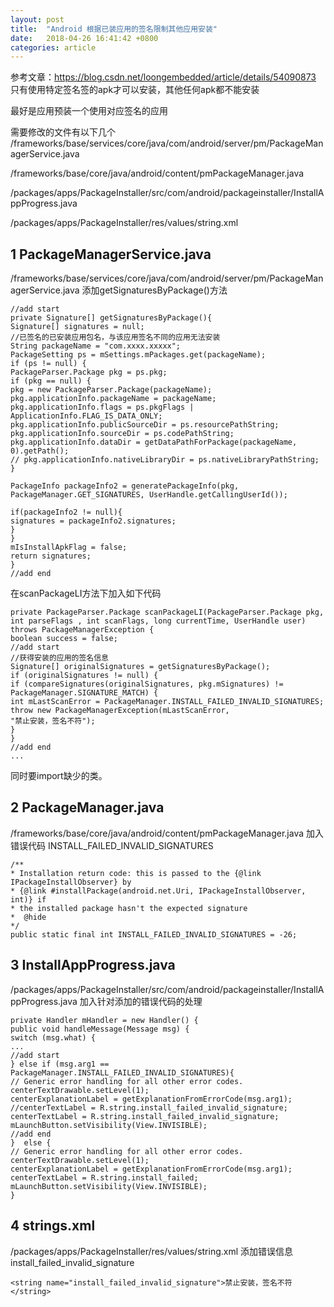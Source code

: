 ```yaml
---
layout: post
title:  "Android 根据已装应用的签名限制其他应用安装"
date:   2018-04-26 16:41:42 +0800
categories: article
---
```


参考文章：https://blog.csdn.net/loongembedded/article/details/54090873
只有使用特定签名签的apk才可以安装，其他任何apk都不能安装

最好是应用预装一个使用对应签名的应用

需要修改的文件有以下几个
/frameworks/base/services/core/java/com/android/server/pm/PackageManagerService.java

/frameworks/base/core/java/android/content/pmPackageManager.java

/packages/apps/PackageInstaller/src/com/android/packageinstaller/InstallAppProgress.java

/packages/apps/PackageInstaller/res/values/string.xml

## 1 PackageManagerService.java
/frameworks/base/services/core/java/com/android/server/pm/PackageManagerService.java
添加getSignaturesByPackage()方法
```
//add start
private Signature[] getSignaturesByPackage(){
Signature[] signatures = null;
//已签名的已安装应用包名，与该应用签名不同的应用无法安装
String packageName = "com.xxxx.xxxxx";
PackageSetting ps = mSettings.mPackages.get(packageName);
if (ps != null) {
PackageParser.Package pkg = ps.pkg;
if (pkg == null) {
pkg = new PackageParser.Package(packageName);
pkg.applicationInfo.packageName = packageName;
pkg.applicationInfo.flags = ps.pkgFlags | ApplicationInfo.FLAG_IS_DATA_ONLY;
pkg.applicationInfo.publicSourceDir = ps.resourcePathString;
pkg.applicationInfo.sourceDir = ps.codePathString;
pkg.applicationInfo.dataDir = getDataPathForPackage(packageName, 0).getPath();
// pkg.applicationInfo.nativeLibraryDir = ps.nativeLibraryPathString;
}

PackageInfo packageInfo2 = generatePackageInfo(pkg, PackageManager.GET_SIGNATURES, UserHandle.getCallingUserId());

if(packageInfo2 != null){
signatures = packageInfo2.signatures;
}
}
mIsInstallApkFlag = false;
return signatures;
}
//add end
```
在scanPackageLI方法下加入如下代码
```
private PackageParser.Package scanPackageLI(PackageParser.Package pkg, int parseFlags , int scanFlags, long currentTime, UserHandle user) throws PackageManagerException {
boolean success = false;
//add start  
//获得安装的应用的签名信息
Signature[] originalSignatures = getSignaturesByPackage();
if (originalSignatures != null) {
if (compareSignatures(originalSignatures, pkg.mSignatures) != PackageManager.SIGNATURE_MATCH) {
int mLastScanError = PackageManager.INSTALL_FAILED_INVALID_SIGNATURES;
throw new PackageManagerException(mLastScanError,
"禁止安装，签名不符");
}
}
//add end
...
````
同时要import缺少的类。
## 2 PackageManager.java
/frameworks/base/core/java/android/content/pmPackageManager.java
加入错误代码 INSTALL_FAILED_INVALID_SIGNATURES
```
/** 
* Installation return code: this is passed to the {@link IPackageInstallObserver} by 
* {@link #installPackage(android.net.Uri, IPackageInstallObserver, int)} if 
* the installed package hasn't the expected signature 
*  @hide 
*/
public static final int INSTALL_FAILED_INVALID_SIGNATURES = -26;
```
## 3 InstallAppProgress.java
/packages/apps/PackageInstaller/src/com/android/packageinstaller/InstallAppProgress.java
加入针对添加的错误代码的处理
```
private Handler mHandler = new Handler() {  
public void handleMessage(Message msg) {  
switch (msg.what) {  
...
//add start
} else if (msg.arg1 ==  PackageManager.INSTALL_FAILED_INVALID_SIGNATURES){
// Generic error handling for all other error codes.  
centerTextDrawable.setLevel(1);
centerExplanationLabel = getExplanationFromErrorCode(msg.arg1);
//centerTextLabel = R.string.install_failed_invalid_signature;  
centerTextLabel = R.string.install_failed_invalid_signature;
mLaunchButton.setVisibility(View.INVISIBLE);
//add end
}  else {
// Generic error handling for all other error codes.
centerTextDrawable.setLevel(1);
centerExplanationLabel = getExplanationFromErrorCode(msg.arg1);
centerTextLabel = R.string.install_failed;
mLaunchButton.setVisibility(View.INVISIBLE);
}
```
## 4 strings.xml
/packages/apps/PackageInstaller/res/values/string.xml
添加错误信息install_failed_invalid_signature
```
<string name="install_failed_invalid_signature">禁止安装，签名不符</string>
```

